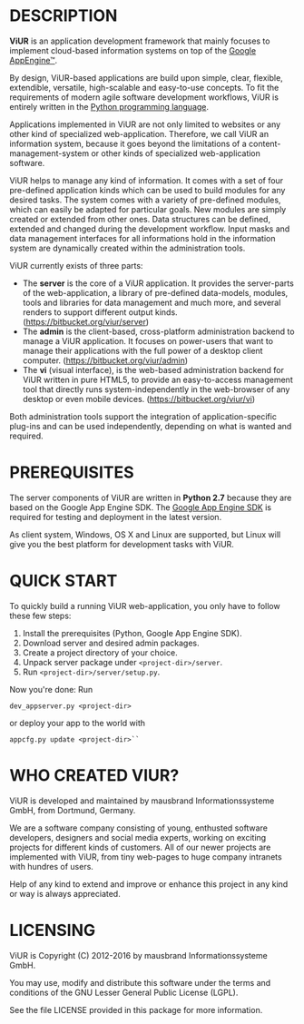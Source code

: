 
DESCRIPTION
===========

**ViUR** is an application development framework that mainly focuses to
implement cloud-based information systems on top of the
[Google AppEngine™](http://appengine.google.com).

By design, ViUR-based applications are build upon simple, clear, flexible,
extendible, versatile, high-scalable and easy-to-use concepts. To fit the
requirements of modern agile software development workflows, ViUR is entirely
written in the [Python programming language](http://www.python.org/).

Applications implemented in ViUR are not only limited to websites or any other
kind of specialized web-application. Therefore, we call ViUR an information
system, because it goes beyond the limitations of a content-management-system
or other kinds of specialized web-application software.

ViUR helps to manage any kind of information. It comes with a set of four
pre-defined application kinds which can be used to build modules for any
desired tasks. The system comes with a variety of pre-defined modules, which
can easily be adapted for particular goals. New modules are simply created or
extended from other ones. Data structures can be defined, extended and changed
during the development workflow. Input masks and data management interfaces
for all informations hold in the information system are dynamically created
within the administration tools.

ViUR currently exists of three parts:

- The **server** is the core of a ViUR application. It provides the server-parts
  of the web-application, a library of pre-defined data-models, modules, tools
  and libraries for data management and much more, and several renders to
  support different output kinds. (https://bitbucket.org/viur/server)
- The **admin** is the client-based, cross-platform administration backend to
  manage a ViUR application. It focuses on power-users that want to manage
  their applications with the full power of a desktop client computer.
  (https://bitbucket.org/viur/admin)
- The **vi** (visual interface), is the web-based administration backend for
  ViUR written in pure HTML5, to provide an easy-to-access management tool
  that directly runs system-independently in the web-browser of any desktop or
  even mobile devices. (https://bitbucket.org/viur/vi)

Both administration tools support the integration of application-specific
plug-ins and can be used independently, depending on what is wanted and
required.

PREREQUISITES
===========

The server components of ViUR are written in **Python 2.7** because they are
based on the Google App Engine SDK. The [Google App Engine SDK](https://cloud.google.com/appengine/downloads#Google_App_Engine_SDK_for_Python)
is required for testing and deployment in the latest version.

As client system, Windows, OS X and Linux are supported, but Linux will give
you the best platform for development tasks with ViUR.

QUICK START
===========

To quickly build a running ViUR web-application, you only have to follow these
few steps:

1. Install the prerequisites (Python, Google App Engine SDK).
2. Download server and desired admin packages.
3. Create a project directory of your choice.
4. Unpack server package under ``<project-dir>/server``.
5. Run ``<project-dir>/server/setup.py``.

Now you're done: Run

	dev_appserver.py <project-dir>

or deploy your app to the world with

	appcfg.py update <project-dir>``


WHO CREATED VIUR?
=================

ViUR is developed and maintained by mausbrand Informationssysteme GmbH,
from Dortmund, Germany.

We are a software company consisting of young, enthusted software developers,
designers and social media experts, working on exciting projects for different
kinds of customers. All of our newer projects are implemented with ViUR, from
tiny web-pages to huge company intranets with hundres of users.

Help of any kind to extend and improve or enhance this project in any kind or 
way is always appreciated.

LICENSING
=========

ViUR is Copyright (C) 2012-2016 by mausbrand Informationssysteme GmbH.

You may use, modify and distribute this software under the terms and conditions
of the GNU Lesser General Public License (LGPL).

See the file LICENSE provided in this package for more information.

